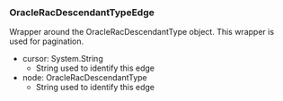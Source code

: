 ### OracleRacDescendantTypeEdge
Wrapper around the OracleRacDescendantType object. This wrapper is used for pagination.

- cursor: System.String
  - String used to identify this edge
- node: OracleRacDescendantType
  - String used to identify this edge
